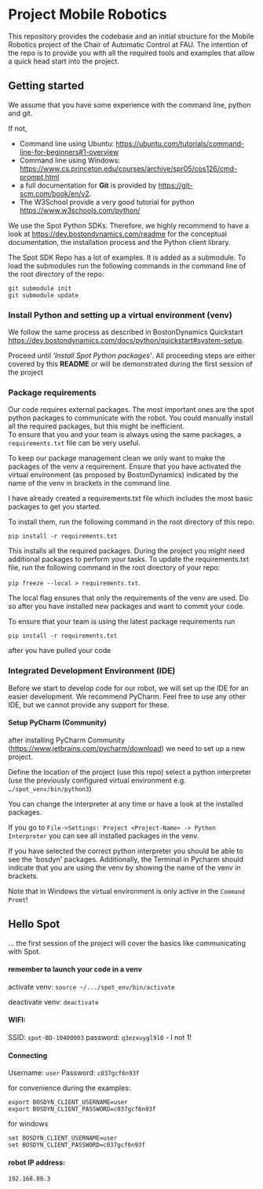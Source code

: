 # Project Mobile Robotics

This repository provides the codebase and an initial structure for the Mobile Robotics project of the Chair of 
Automatic Control at FAU.
The intention of the repo is to provide you with all the required tools and examples that allow a 
quick head start into the project.

## Getting started

We assume that you have some experience with the command line, python and git.

If not, 
- Command line using Ubuntu: https://ubuntu.com/tutorials/command-line-for-beginners#1-overview
- Command line using Windows: https://www.cs.princeton.edu/courses/archive/spr05/cos126/cmd-prompt.html
- a full documentation for **Git** is provided by https://git-scm.com/book/en/v2.
- The W3School provide a very good tutorial for python https://www.w3schools.com/python/

We use the Spot Python SDKs. Therefore, we highly recommend to have a look at https://dev.bostondynamics.com/readme for 
the conceptual documentation, the installation process and the Python client library.

The Spot SDK Repo has a lot of examples. It is added as a submodule. 
To load the submodules run the following commands in the command line of the root directory of the repo:

``` 
git submodule init 
git submodule update
```

### Install Python and setting up a virtual environment (venv)

We follow the same process as described in BostonDynamics Quickstart https://dev.bostondynamics.com/docs/python/quickstart#system-setup.

Proceed until *'Install Spot Python packages'*. All proceeding steps are either covered by this **README** or will be demonstrated during the first session of the project

### Package requirements

Our code requires external packages. The most important ones are the spot python packages to communicate with the robot.
You could manually install all the required packages, but this might be inefficient.  
To ensure that you and your team is always using the same packages, a `requirements.txt` file can be very useful.

To keep our package management clean we only want to make the packages of the venv a requirement.
Ensure that you have activated the virtual environment (as proposed by BostonDynamics)
indicated by the name of the venv in brackets in the command line.

I have already created a requirements.txt file which includes the most basic packages to get you started. 

To install them, run the following command in the root directory of this repo:

`pip install -r requirements.txt` 

This installs all the required packages. During the project you might need additional packages to perform your tasks. 
To update the requirements.txt file, run the following command in the root directory of your repo:

`pip freeze --local > requirements.txt`.

The local flag ensures that only the requirements of the venv are used. Do so after you have installed new packages and 
want to commit your code.

To ensure that your team is using the latest package requirements run 

`pip install -r requirements.txt` 

after you have pulled your code 

### Integrated Development Environment (IDE) 

Before we start to develop code for our robot, we will set up the IDE for an easier development.
We recommend PyCharm. Feel free to use any other IDE, but we cannot provide any support for these.

#### Setup PyCharm (Community)
after installing PyCharm Community (https://www.jetbrains.com/pycharm/download) we need to set up a new project.

Define the location of the project (use this repo)
select a python interpreter (use the previously configured virtual environment e.g. `…/spot_venv/bin/python3`)

You can change the interpreter at any time or have a look at the installed packages.

If you go to `File->Settings: Project <Project-Name> -> Python Interpreter` you can see all installed packages in the venv. 

If you have selected the correct python interpreter you should be able to see the 'bosdyn' packages.
Additionally, the Terminal in Pycharm should indicate that you are using the venv by showing the name of the venv in brackets.

Note that in Windows the virtual environment is only active in the `Command Promt`! 

## Hello Spot

... the first session of the project will cover the basics like communicating with Spot.

#### remember to launch your code in a venv
activate venv: `source ~/.../spot_env/bin/activate`

deactivate venv: `deactivate`

#### WIFI:
SSID: `spot-BD-10400003`
password: `q3ezxuygl9l0` - l not 1!

#### Connecting
Username: `user` 
Password: `c037gcf6n93f`

for convenience during the examples:

    export BOSDYN_CLIENT_USERNAME=user
    export BOSDYN_CLIENT_PASSWORD=c037gcf6n93f 

for windows

    set BOSDYN_CLIENT_USERNAME=user
    set BOSDYN_CLIENT_PASSWORD=c037gcf6n93f 

#### robot IP address:
`192.168.80.3`

